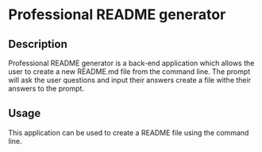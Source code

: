 # Professional README generator

## Description 
Professional README generator is a back-end application which allows the user to create a new README.md file from the command line. The prompt will ask the user questions and input their answers create a file withe their answers to the prompt.

## Usage
This application can be used to create a README file using the command line.


